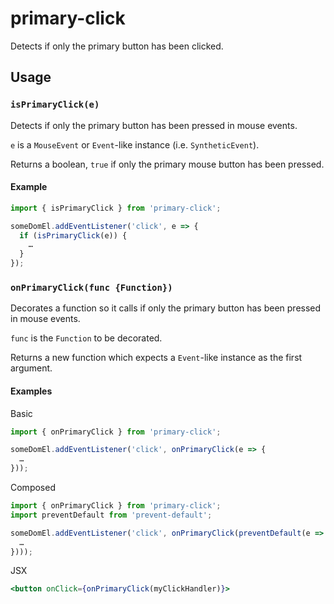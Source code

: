 # primary-click

Detects if only the primary button has been clicked.

## Usage

### `isPrimaryClick(e)`

Detects if only the primary button has been pressed in mouse events.

`e` is a `MouseEvent` or `Event`-like instance (i.e. `SyntheticEvent`).

Returns a boolean, `true` if only the primary mouse button has been pressed.

#### Example

```js
import { isPrimaryClick } from 'primary-click';

someDomEl.addEventListener('click', e => {
  if (isPrimaryClick(e)) {
    …
  }
});
```

### `onPrimaryClick(func {Function})`

Decorates a function so it calls if only the primary button has been pressed in mouse events.

`func` is the `Function` to be decorated.

Returns a new function which expects a `Event`-like instance as the first argument.

#### Examples

Basic

```js
import { onPrimaryClick } from 'primary-click';

someDomEl.addEventListener('click', onPrimaryClick(e => {
  …
}));
```

Composed

```js
import { onPrimaryClick } from 'primary-click';
import preventDefault from 'prevent-default';

someDomEl.addEventListener('click', onPrimaryClick(preventDefault(e => {
  …
})));
```

JSX

```jsx
<button onClick={onPrimaryClick(myClickHandler)}>
```
